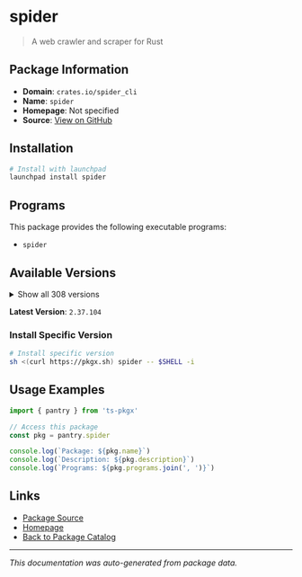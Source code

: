 # spider

> A web crawler and scraper for Rust

## Package Information

- **Domain**: `crates.io/spider_cli`
- **Name**: `spider`
- **Homepage**: Not specified
- **Source**: [View on GitHub](https://github.com/pkgxdev/pantry/tree/main/projects/crates.io/spider_cli/package.yml)

## Installation

```bash
# Install with launchpad
launchpad install spider
```

## Programs

This package provides the following executable programs:

- `spider`

## Available Versions

<details>
<summary>Show all 308 versions</summary>

- `2.37.104`, `2.37.91`, `2.37.90`, `2.37.89`, `2.37.79`
- `2.37.73`, `2.37.54`, `2.37.53`, `2.37.52`, `2.37.51`
- `2.37.18`, `2.37.13`, `2.37.6`, `2.37.2`, `2.37.1`
- `2.36.123`, `2.36.117`, `2.36.112`, `2.36.105`, `2.36.98`
- `2.36.94`, `2.36.77`, `2.36.73`, `2.36.69`, `2.36.67`
- `2.36.63`, `2.36.61`, `2.36.53`, `2.36.34`, `2.36.6`
- `2.36.5`, `2.36.2`, `2.35.18`, `2.35.13`, `2.35.5`
- `2.35.4`, `2.34.5`, `2.34.3`, `2.34.2`, `2.33.11`
- `2.33.1`, `2.33.0`, `2.32.9`, `2.32.6`, `2.32.3`
- `2.32.2`, `2.32.1`, `2.31.8`, `2.31.4`, `2.31.1`
- `2.30.23`, `2.30.3`, `2.30.1`, `2.28.3`, `2.28.2`
- `2.28.0`, `2.27.66`, `2.27.63`, `2.27.57`, `2.27.50`
- `2.27.47`, `2.27.45`, `2.27.44`, `2.27.27`, `2.27.26`
- `2.27.25`, `2.27.17`, `2.27.16`, `2.27.15`, `2.27.14`
- `2.27.13`, `2.27.8`, `2.27.5`, `2.27.3`, `2.27.2`
- `2.27.0`, `2.26.27`, `2.26.25`, `2.26.19`, `2.26.17`
- `2.26.12`, `2.26.11`, `2.26.3`, `2.26.1`, `2.26.0`
- `2.25.3`, `2.25.1`, `2.25.0`, `2.24.14`, `2.24.13`
- `2.24.12`, `2.24.11`, `2.24.10`, `2.24.9`, `2.24.8`
- `2.24.7`, `2.24.6`, `2.23.6`, `2.23.2`, `2.22.19`
- `2.22.17`, `2.22.15`, `2.22.14`, `2.22.13`, `2.22.12`
- `2.22.11`, `2.22.10`, `2.22.8`, `2.22.7`, `2.22.6`
- `2.22.5`, `2.22.2`, `2.21.33`, `2.21.31`, `2.21.27`
- `2.21.25`, `2.21.21`, `2.21.18`, `2.21.15`, `2.21.11`
- `2.21.5`, `2.21.0`, `2.20.6`, `2.20.5`, `2.19.0`
- `2.18.0`, `2.16.0`, `2.15.0`, `2.14.0`, `2.13.100`
- `2.13.99`, `2.13.97`, `2.13.96`, `2.13.95`, `2.13.93`
- `2.13.89`, `2.13.88`, `2.13.84`, `2.13.82`, `2.13.80`
- `2.13.78`, `2.13.76`, `2.13.74`, `2.13.64`, `2.13.63`
- `2.13.57`, `2.13.56`, `2.13.50`, `2.13.47`, `2.13.45`
- `2.13.36`, `2.13.33`, `2.13.32`, `2.13.31`, `2.13.30`
- `2.13.21`, `2.13.20`, `2.13.5`, `2.13.3`, `2.13.0`
- `2.12.12`, `2.12.10`, `2.12.9`, `2.12.6`, `2.12.5`
- `2.12.4`, `2.12.1`, `2.11.20`, `2.11.19`, `2.11.18`
- `2.11.17`, `2.11.16`, `2.11.15`, `2.11.14`, `2.11.12`
- `2.11.8`, `2.11.6`, `2.11.2`, `2.11.1`, `2.11.0`
- `2.10.27`, `2.10.26`, `2.10.24`, `2.10.23`, `2.10.22`
- `2.10.21`, `2.10.20`, `2.10.19`, `2.10.14`, `2.10.13`
- `2.10.11`, `2.10.10`, `2.10.9`, `2.10.8`, `2.10.6`
- `2.10.4`, `2.10.3`, `2.10.0`, `2.9.15`, `2.9.9`
- `2.9.8`, `2.9.6`, `2.9.4`, `2.9.3`, `2.9.2`
- `2.9.0`, `2.8.29`, `2.8.27`, `2.8.26`, `2.8.25`
- `2.8.23`, `2.8.22`, `2.8.21`, `2.8.20`, `2.8.18`
- `2.8.15`, `2.8.14`, `2.8.13`, `2.8.12`, `2.8.10`
- `2.8.8`, `2.8.7`, `2.8.6`, `2.8.5`, `2.8.4`
- `2.8.3`, `2.7.1`, `2.6.34`, `2.6.33`, `2.6.32`
- `2.6.27`, `2.6.22`, `2.6.15`, `2.6.14`, `2.6.11`
- `2.6.10`, `2.6.9`, `2.6.8`, `2.6.7`, `2.6.5`
- `2.6.4`, `2.6.2`, `2.6.1`, `2.6.0`, `2.5.3`
- `2.5.2`, `2.5.1`, `2.5.0`, `2.4.1`, `2.4.0`
- `2.3.5`, `2.3.3`, `2.3.1`, `2.3.0`, `2.2.18`
- `2.2.16`, `2.2.15`, `2.2.14`, `2.2.13`, `2.2.12`
- `2.2.11`, `2.2.10`, `2.2.6`, `2.2.5`, `2.2.4`
- `2.2.3`, `2.2.2`, `2.2.1`, `2.1.9`, `2.1.8`
- `2.1.3`, `2.1.2`, `2.0.20`, `2.0.18`, `2.0.17`
- `2.0.15`, `2.0.14`, `2.0.13`, `2.0.6`, `2.0.5`
- `2.0.3`, `2.0.2`, `2.0.1`, `1.99.30`, `1.99.28`
- `1.99.27`, `1.99.24`, `1.99.21`, `1.99.20`, `1.99.19`
- `1.99.18`, `1.99.17`, `1.99.16`, `1.99.15`, `1.99.10`
- `1.99.9`, `1.99.8`, `1.99.7`, `1.99.5`, `1.99.4`
- `1.99.3`, `1.99.2`, `1.99.1`, `1.99.0`, `1.98.8`
- `1.98.7`, `1.98.6`, `1.98.4`

</details>

**Latest Version**: `2.37.104`

### Install Specific Version

```bash
# Install specific version
sh <(curl https://pkgx.sh) spider -- $SHELL -i
```

## Usage Examples

```typescript
import { pantry } from 'ts-pkgx'

// Access this package
const pkg = pantry.spider

console.log(`Package: ${pkg.name}`)
console.log(`Description: ${pkg.description}`)
console.log(`Programs: ${pkg.programs.join(', ')}`)
```

## Links

- [Package Source](https://github.com/pkgxdev/pantry/tree/main/projects/crates.io/spider_cli/package.yml)
- [Homepage](#)
- [Back to Package Catalog](../package-catalog.md)

---

*This documentation was auto-generated from package data.*
